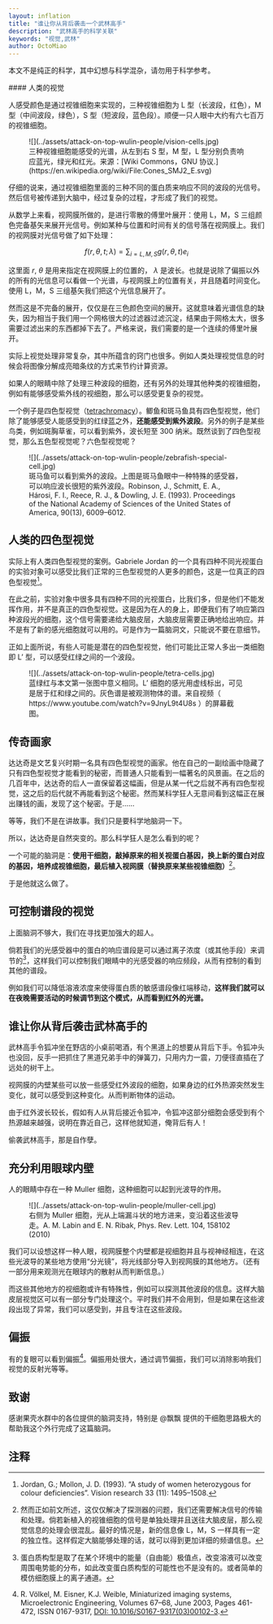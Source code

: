 ```yaml
---
layout: inflation
title: "谁让你从背后袭击一个武林高手"
description: "武林高手的科学关联"
keywords: "视觉,武林"
author: OctoMiao
---
```




本文不是纯正的科学，其中幻想与科学混杂，请勿用于科学参考。

<div class="notes--extra" markdown="1">
#### 人类的视觉

人感受颜色是通过视锥细胞来实现的，三种视锥细胞为 L 型（长波段，红色），M 型（中间波段，绿色），S 型（短波段，蓝色段）。顺便一只人眼中大约有六七百万的视锥细胞。

<figure markdown="1">
![](../assets/attack-on-top-wulin-people/vision-cells.jpg)
<figcaption>
三种视锥细胞能感受的光谱，从左到右 S 型，M 型，L 型分别负责响应蓝光，绿光和红光。来源：[Wiki Commons，GNU 协议.](https://en.wikipedia.org/wiki/File:Cones_SMJ2_E.svg)
</figcaption>
</figure>

仔细的说来，通过视锥细胞里面的三种不同的蛋白质来响应不同的波段的光信号。然后信号被传递到大脑中，经过复杂的过程，才形成了我们的视觉。

从数学上来看，视网膜所做的，是进行零散的傅里叶展开：使用 L，M，S 三组颜色完备基矢来展开光信号。例如某种与位置和时间有关的信号落在视网膜上。我们的视网膜对光信号做了如下处理：

$$
\begin{equation}
f(r,\theta,t;\lambda) = \sum_{i=L,M,S} g(r,\theta,t)e_i
\end{equation}
$$

这里面 $r$, $\theta$ 是用来指定在视网膜上的位置的， $\lambda$ 是波长。也就是说除了偏振以外的所有的光信息可以看做一个光谱，与视网膜上的位置有关，并且随着时间变化。使用 L，M，S 三组基矢我们把这个光信息展开了。

然而这是不完备的展开，仅仅是在三色颜色空间的展开。这就意味着光谱信息的缺失，因为相当于我们用一个网格很大的过滤器过滤沉淀，结果由于网格太大，很多需要过滤出来的东西都掉下去了。严格来说，我们需要的是一个连续的傅里叶展开。

实际上视觉处理非常复杂，其中所蕴含的窍门也很多。例如人类处理视觉信息的时候会将图像分解成亮暗条纹的方式来节约计算资源。
</div>


如果人的眼睛中除了处理三种波段的细胞，还有另外的处理其他种类的视锥细胞，例如有能够感受紫外线的视细胞，那么可以感受更复杂的视觉。

一个例子是四色型视觉（[tetrachromacy](https://en.wikipedia.org/wiki/Tetrachromacy)）。鲫鱼和斑马鱼具有四色型视觉，他们除了能够感受人能感受到的红绿蓝之外，**还能感受到紫外波段**。另外的例子是某些鸟类，例如斑胸草雀，可以看到紫外，波长短至 300 纳米。既然谈到了四色型视觉，那么五色型视觉呢？六色型视觉呢？

<figure markdown="1">
![](../assets/attack-on-top-wulin-people/zebrafish-special-cell.jpg)
<figcaption>
斑马鱼可以看到紫外的波段。上图是斑马鱼眼中一种特殊的感受器，可以响应波长很短的紫外波段。Robinson, J., Schmitt, E. A., Hárosi, F. I., Reece, R. J., & Dowling, J. E. (1993).  Proceedings of the National Academy of Sciences of the United States of America, 90(13), 6009–6012.
</figcaption>
</figure>


## 人类的四色型视觉

实际上有人类四色型视觉的案例。Gabriele Jordan 的一个具有四种不同光视蛋白的实验对象可以感受比我们正常的三色型视觉的人更多的颜色，这是一位真正的四色型视觉[^1]。


在此之前，实验对象中很多具有四种不同的光视蛋白，比我们多，但是他们不能发挥作用，并不是真正的四色型视觉。这是因为在人的身上，即便我们有了响应第四种波段光的细胞，这个信号需要递给大脑皮层，大脑皮层需要正确地给出响应。并不是有了新的感光细胞就可以用的。可是作为一篇脑洞文，只能说不要在意细节。

正如上面所说，有些人可能是潜在的四色型视觉，他们可能比正常人多出一类细胞即 L’ 型，可以感受红绿之间的一个波段。

<figure markdown="1">
![](../assets/attack-on-top-wulin-people/tetra-cells.jpg)
<figcaption>
蓝绿红与本文第一张图中意义相同。L’ 细胞的感光用虚线标出，可见是居于红和绿之间的。灰色谱是被观测物体的谱。来自视频（ https://www.youtube.com/watch?v=9JnyL9t4U8s ）的屏幕截图。
</figcaption>
</figure>


## 传奇画家

达达奇是文艺复兴时期一名具有四色型视觉的画家。他在自己的一副绘画中隐藏了只有四色型视觉才能看到的秘密，而普通人只能看到一幅著名的风景画。在之后的几百年中，达达奇的后人一直保留着这幅画，但是从某一代之后就不再有四色型视觉，这之后的后代就不再能看到这个秘密。然而某科学狂人无意间看到这幅正在展出赚钱的画，发现了这个秘密。于是……

等等，我们不是在讲故事。我们只是要科学地脑洞一下。

所以，达达奇是自然突变的。那么科学狂人是怎么看到的呢？

一个可能的脑洞是：**使用干细胞，敲掉原来的相关视蛋白基因，换上新的蛋白对应的基因，培养成视锥细胞，最后植入视网膜（替换原来某些视锥细胞）**[^2]。

于是他就这么做了。


## 可控制谱段的视觉

上面脑洞不够大，我们在寻找更加强大的超人。

倘若我们的光感受器中的蛋白的响应谱段是可以通过离子浓度（或其他手段）来调节的[^3]，这样我们可以控制我们眼睛中的光感受器的响应频段，从而有控制的看到其他的谱段。

例如我们可以降低溶液浓度来使得蛋白质的敏感谱段像红端移动，**这样我们就可以在夜晚需要活动的时候调节到这个模式，从而看到红外的光谱。**

## 谁让你从背后袭击武林高手的

武林高手令狐冲坐在野店的小桌前喝酒，有个黑道上的想要从背后下手。令狐冲头也没回，反手一把抓住了黑道兄弟手中的弹簧刀，只用内力一震，刀便径直插在了远处的树干上。

视网膜的内壁某些可以放一些感受红外波段的细胞，如果身边的红外热源突然发生变化，就可以感受到这种变化。从而判断物体的运动。

由于红外波长较长，假如有人从背后接近令狐冲，令狐冲这部分细胞会感受到有个热源越来越强，说明在靠近自己，这样他就知道，俺背后有人！

偷袭武林高手，那是自作孽。

## 充分利用眼球内壁


人的眼睛中存在一种 Muller 细胞，这种细胞可以起到光波导的作用。

<figure markdown="1">
![](../assets/attack-on-top-wulin-people/muller-cell.jpg)
<figcaption>
右侧为 Muller 细胞，光从上端漏斗状的地方进来，变沿着这些波导走。A. M. Labin and E. N. Ribak, Phys. Rev. Lett. 104, 158102 (2010)
</figcaption>
</figure>


我们可以设想这样一种人眼，视网膜整个内壁都是视细胞并且与视神经相连，在这些光波导的某些地方使用“分光镜”，将光线部分导入到视网膜的其他地方。（还有一部分用来观测光在眼球内的散射从而判断信息。）

而这些其他地方的视细胞或许有特殊性，例如可以探测其他波段的信息。这样大脑皮层视觉区可以有一部分专门处理这个。平时我们并不会用到，但是如果在这些波段出现了异常，我们可以感受到，并且专注在这些波段。

## 偏振

有的复眼可以看到偏振[^4]。偏振用处很大，通过调节偏振，我们可以消除影响我们视觉的反射光等等。



## 致谢

感谢果壳水群中的各位提供的脑洞支持，特别是 @飘飘 提供的干细胞思路极大的帮助我这个外行完成了这篇脑洞。



## 注释




[^1]: Jordan, G.; Mollon, J. D. (1993). “A study of women heterozygous for colour deficiencies”. Vision research 33 (11): 1495–1508.
[^2]: 然而正如前文所述，这仅仅解决了探测器的问题，我们还需要解决信号的传输和处理。倘若新植入的视锥细胞的信号是单独处理并且送往大脑皮层，那么视觉信息的处理会很混乱。最好的情况是，新的信息像 L，M，S 一样具有一定的独立性。这样假定大脑能够处理的话，就可以得到更加详细的频谱信息。
[^3]: 蛋白质构型是取了在某个环境中的能量（自由能）极值点，改变溶液可以改变周围电势能的分布，如此改变蛋白质构型的可能性也不是没有的。或者简单的模仿细胞膜上的离子通道。
[^4]: R. Völkel, M. Eisner, K.J. Weible, Miniaturized imaging systems, Microelectronic Engineering, Volumes 67–68, June 2003, Pages 461-472, ISSN 0167-9317, [DOI: 10.1016/S0167-9317(03)00102-3](http://dx.doi.org/10.1016/S0167-9317(03)00102-3).
